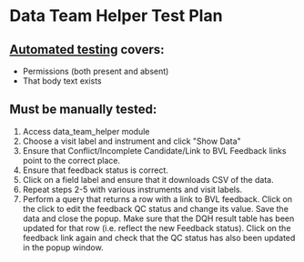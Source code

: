 # Data Team Helper Test Plan

## [Automated testing](https://github.com/aces/Loris/blob/17.1-dev/modules/data_team_helper/test/data_team_helperTest.php) covers:
* Permissions (both present and absent)
* That body text exists

## Must be manually tested:
1. Access data_team_helper module
2. Choose a visit label and instrument and click "Show Data"
3. Ensure that Conflict/Incomplete Candidate/Link to BVL Feedback links point to the correct place.
4. Ensure that feedback status is correct.
5. Click on a field label and ensure that it downloads CSV of the data.
6. Repeat steps 2-5 with various instruments and visit labels.
7. Perform a query that returns a row with a link to BVL feedback. Click on the click to edit the feedback QC
   status and change its value. Save the data and close the popup. Make sure that the DQH result table has been 
   updated for that row (i.e. reflect the new Feedback status). Click on the feedback link again and check that 
   the QC status has also been updated in the popup window. 
